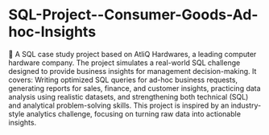 # SQL-Project--Consumer-Goods-Ad-hoc-Insights

🚀 A SQL case study project based on AtliQ Hardwares, a leading computer hardware company. The project simulates a real-world SQL challenge designed to provide business insights for management decision-making. It covers:  Writing optimized SQL queries for ad-hoc business requests,  generating reports for sales, finance, and customer insights,  practicing data analysis using realistic datasets, and  strengthening both 
technical (SQL) and analytical problem-solving skills.  This project is inspired by an industry-style analytics challenge, focusing on turning raw data into actionable insights.



